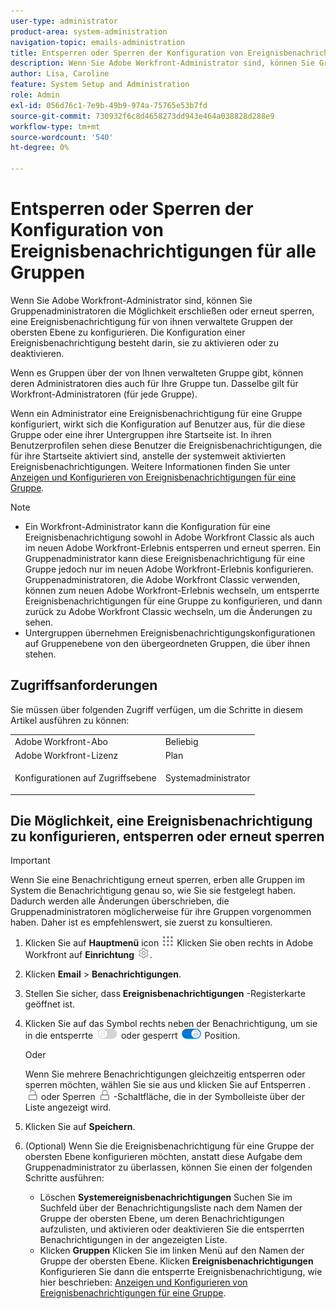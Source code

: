 ```yaml
---
user-type: administrator
product-area: system-administration
navigation-topic: emails-administration
title: Entsperren oder Sperren der Konfiguration von Ereignisbenachrichtigungen für alle Gruppen
description: Wenn Sie Adobe Workfront-Administrator sind, können Sie Gruppenadministratoren die Möglichkeit erschließen oder erneut sperren, eine Ereignisbenachrichtigung für von ihnen verwaltete Gruppen der obersten Ebene zu konfigurieren. Die Konfiguration einer Ereignisbenachrichtigung besteht darin, sie zu aktivieren oder zu deaktivieren.
author: Lisa, Caroline
feature: System Setup and Administration
role: Admin
exl-id: 056d76c1-7e9b-49b9-974a-75765e53b7fd
source-git-commit: 730932f6c8d4658273dd943e464a038828d288e9
workflow-type: tm+mt
source-wordcount: '540'
ht-degree: 0%

---
```


# Entsperren oder Sperren der Konfiguration von Ereignisbenachrichtigungen für alle Gruppen

Wenn Sie Adobe Workfront-Administrator sind, können Sie Gruppenadministratoren die Möglichkeit erschließen oder erneut sperren, eine Ereignisbenachrichtigung für von ihnen verwaltete Gruppen der obersten Ebene zu konfigurieren. Die Konfiguration einer Ereignisbenachrichtigung besteht darin, sie zu aktivieren oder zu deaktivieren.

Wenn es Gruppen über der von Ihnen verwalteten Gruppe gibt, können deren Administratoren dies auch für Ihre Gruppe tun. Dasselbe gilt für Workfront-Administratoren (für jede Gruppe).

Wenn ein Administrator eine Ereignisbenachrichtigung für eine Gruppe konfiguriert, wirkt sich die Konfiguration auf Benutzer aus, für die diese Gruppe oder eine ihrer Untergruppen ihre Startseite ist. In ihren Benutzerprofilen sehen diese Benutzer die Ereignisbenachrichtigungen, die für ihre Startseite aktiviert sind, anstelle der systemweit aktivierten Ereignisbenachrichtigungen. Weitere Informationen finden Sie unter [Anzeigen und Konfigurieren von Ereignisbenachrichtigungen für eine Gruppe](../../../administration-and-setup/manage-groups/create-and-manage-groups/view-and-configure-event-notifications-group.md).

>[!NOTE]
>
>* Ein Workfront-Administrator kann die Konfiguration für eine Ereignisbenachrichtigung sowohl in Adobe Workfront Classic als auch im neuen Adobe Workfront-Erlebnis entsperren und erneut sperren. Ein Gruppenadministrator kann diese Ereignisbenachrichtigung für eine Gruppe jedoch nur im neuen Adobe Workfront-Erlebnis konfigurieren. Gruppenadministratoren, die Adobe Workfront Classic verwenden, können zum neuen Adobe Workfront-Erlebnis wechseln, um entsperrte Ereignisbenachrichtigungen für eine Gruppe zu konfigurieren, und dann zurück zu Adobe Workfront Classic wechseln, um die Änderungen zu sehen.
>* Untergruppen übernehmen Ereignisbenachrichtigungskonfigurationen auf Gruppenebene von den übergeordneten Gruppen, die über ihnen stehen.
>


## Zugriffsanforderungen

Sie müssen über folgenden Zugriff verfügen, um die Schritte in diesem Artikel ausführen zu können:

<table style="table-layout:auto"> 
 <col> 
 <col> 
 <tbody> 
  <tr> 
   <td role="rowheader">Adobe Workfront-Abo</td> 
   <td>Beliebig</td> 
  </tr> 
  <tr> 
   <td role="rowheader">Adobe Workfront-Lizenz</td> 
   <td>Plan</td> 
  </tr> 
  <tr> 
   <td role="rowheader">Konfigurationen auf Zugriffsebene</td> 
   <td> <p>Systemadministrator</p> </td> 
  </tr> 
 </tbody> 
</table>

## Die Möglichkeit, eine Ereignisbenachrichtigung zu konfigurieren, entsperren oder erneut sperren

>[!IMPORTANT]
>
>Wenn Sie eine Benachrichtigung erneut sperren, erben alle Gruppen im System die Benachrichtigung genau so, wie Sie sie festgelegt haben. Dadurch werden alle Änderungen überschrieben, die Gruppenadministratoren möglicherweise für ihre Gruppen vorgenommen haben. Daher ist es empfehlenswert, sie zuerst zu konsultieren.

1. Klicken Sie auf **Hauptmenü** icon ![](assets/main-menu-icon.png) Klicken Sie oben rechts in Adobe Workfront auf **Einrichtung** ![](assets/gear-icon-settings.png).

1. Klicken **Email** > **Benachrichtigungen**.

1. Stellen Sie sicher, dass **Ereignisbenachrichtigungen** -Registerkarte geöffnet ist.
1. Klicken Sie auf das Symbol rechts neben der Benachrichtigung, um sie in die entsperrte ![](assets/lock-toggle-button.png) oder gesperrt ![](assets/unlock-toggle-button.png) Position.

   Oder

   Wenn Sie mehrere Benachrichtigungen gleichzeitig entsperren oder sperren möchten, wählen Sie sie aus und klicken Sie auf Entsperren . ![](assets/unlock-icon-toolbar.png) oder Sperren ![](assets/lock-icon-locked-qs.png) -Schaltfläche, die in der Symbolleiste über der Liste angezeigt wird.

1. Klicken Sie auf **Speichern**.
1. (Optional) Wenn Sie die Ereignisbenachrichtigung für eine Gruppe der obersten Ebene konfigurieren möchten, anstatt diese Aufgabe dem Gruppenadministrator zu überlassen, können Sie einen der folgenden Schritte ausführen:

   * Löschen **Systemereignisbenachrichtigungen** Suchen Sie im Suchfeld über der Benachrichtigungsliste nach dem Namen der Gruppe der obersten Ebene, um deren Benachrichtigungen aufzulisten, und aktivieren oder deaktivieren Sie die entsperrten Benachrichtigungen in der angezeigten Liste.
   * Klicken **Gruppen** Klicken Sie im linken Menü auf den Namen der Gruppe der obersten Ebene. Klicken **Ereignisbenachrichtigungen** Konfigurieren Sie dann die entsperrte Ereignisbenachrichtigung, wie hier beschrieben: [Anzeigen und Konfigurieren von Ereignisbenachrichtigungen für eine Gruppe](../../../administration-and-setup/manage-groups/create-and-manage-groups/view-and-configure-event-notifications-group.md).
